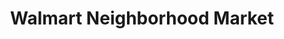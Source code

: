 ---
title: "Walmart Neighborhood Market"
url: /kissimmee/walmart-neighborhood-market/
shop: supermarket
---